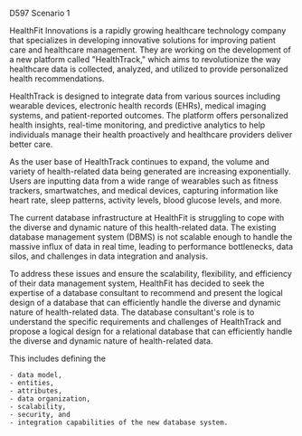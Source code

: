 D597 Scenario 1

HealthFit Innovations is a rapidly growing healthcare technology company that specializes in developing innovative solutions for improving patient care and healthcare management. They are working on the development of a new platform called "HealthTrack," which aims to revolutionize the way healthcare data is collected, analyzed, and utilized to provide personalized health recommendations. 

HealthTrack is designed to integrate data from various sources including wearable devices, electronic health records (EHRs), medical imaging systems, and patient-reported outcomes. The platform offers personalized health insights, real-time monitoring, and predictive analytics to help individuals manage their health proactively and healthcare providers deliver better care.

As the user base of HealthTrack continues to expand, the volume and variety of health-related data being generated are increasing exponentially. Users are inputting data from a wide range of wearables such as fitness trackers, smartwatches, and medical devices, capturing information like heart rate, sleep patterns, activity levels, blood glucose levels, and more. 

The current database infrastructure at HealthFit is struggling to cope with the diverse and dynamic nature of this health-related data. The existing database management system (DBMS) is not scalable enough to handle the massive influx of data in real time, leading to performance bottlenecks, data silos, and challenges in data integration and analysis.

To address these issues and ensure the scalability, flexibility, and efficiency of their data management system, HealthFit has decided to seek the expertise of a database consultant to recommend and present the logical design of a database that can efficiently handle the diverse and dynamic nature of health-related data. The database consultant's role is to understand the specific requirements and challenges of HealthTrack and propose a logical design for a relational database that can efficiently handle the diverse and dynamic nature of health-related data. 

This includes defining the 

    - data model, 
    - entities, 
    - attributes, 
    - data organization, 
    - scalability, 
    - security, and 
    - integration capabilities of the new database system.
